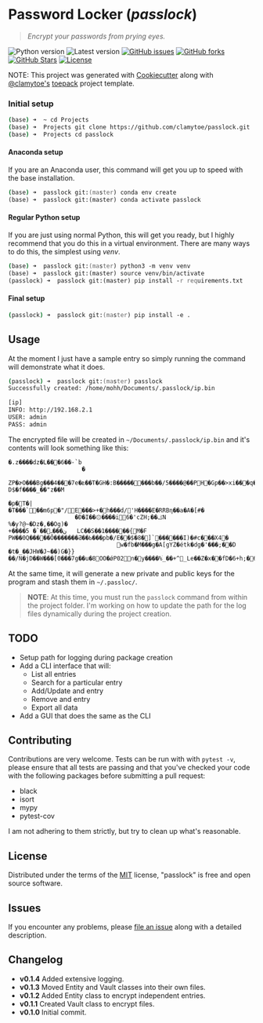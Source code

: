 # Password Locker (*passlock*)
> *Encrypt your passwords from prying eyes.*

![Python version][python-version]
![Latest version][latest-version]
[![GitHub issues][issues-image]][issues-url]
[![GitHub forks][fork-image]][fork-url]
[![GitHub Stars][stars-image]][stars-url]
[![License][license-image]][license-url]

NOTE: This project was generated with [Cookiecutter](https://github.com/audreyr/cookiecutter) along with [@clamytoe's](https://github.com/clamytoe) [toepack](https://github.com/clamytoe/toepack) project template.

### Initial setup
```zsh
(base) ➜  ~ cd Projects
(base) ➜  Projects git clone https://github.com/clamytoe/passlock.git
(base) ➜  Projects cd passlock
```

#### Anaconda setup
If you are an Anaconda user, this command will get you up to speed with the base installation.
```zsh
(base) ➜  passlock git:(master) conda env create
(base) ➜  passlock git:(master) conda activate passlock
```

#### Regular Python setup
If you are just using normal Python, this will get you ready, but I highly recommend that you do this in a virtual environment. There are many ways to do this, the simplest using *venv*.
```zsh
(base) ➜  passlock git:(master) python3 -m venv venv
(base) ➜  passlock git:(master) source venv/bin/activate
(passlock) ➜  passlock git:(master) pip install -r requirements.txt
```

#### Final setup
```zsh
(passlock) ➜  passlock git:(master) pip install -e .
```

## Usage
At the moment I just have a sample entry so simply running the command will demonstrate what it does. 

```zsh
(passlock) ➜  passlock git:(master) passlock
Successfully created: /home/mohh/Documents/.passlock/ip.bin

[ip]
INFO: http://192.168.2.1
USER: admin
PASS: admin
```

The encrypted file will be created in `~/Documents/.passlock/ip.bin` and it's contents will look something like this:

```text
�.z����dz�L���6��-`b
                     �
                      ZP�ɚO���Bg���4���7e�ܧ��T�GH�:B��������b��/5����@��PH�Gp��>xi���q��@�(pWb%��Ǜ�9UE���W���m����hN���� D$�f����_��"z��M
                                                                  �p�T�|
�T���`��m6p�"/E���>+�h���d/'H����E�RRBƞ��a�A�[#�
                   �Ɖ�I��۞����i6�'cZH;��ݢN
%�y?@~�Dz�,��Og)�
+����ن���ߺ��`�	5	LC��S��1������{M�F	PW��0Q�����Ǒ�������Ƌ��ߕ���pb�/E��$�8�]`������I)�#c���X4�
                               w�fb�M���g�A[gYZ�étk�dg�'���;��D	�t�_��JHW�J~��)G�}}��/N�jD��W���[0���7g��u�8OO�ǿP02n�y����%ׄ_��+^_Le��Z�x��fD�6+h;�6���2C����OXJl$�h���%  
```

At the same time, it will generate a new private and public keys for the program and stash them in `~/.passloc/`.

> **NOTE**: At this time, you must run the `passlock` command from within the project folder. I'm working on how to update the path for the log files dynamically during the project creation. 
## TODO
* Setup path for logging during package creation
* Add a CLI interface that will:
    * List all entries
    * Search for a particular entry
    * Add/Update and entry
    * Remove and entry
    * Export all data
* Add a GUI that does the same as the CLI

## Contributing
Contributions are very welcome. Tests can be run with with `pytest -v`, please ensure that all tests are passing and that you've checked your code with the following packages before submitting a pull request:
* black
* isort
* mypy
* pytest-cov

I am not adhering to them strictly, but try to clean up what's reasonable.

## License
Distributed under the terms of the [MIT](https://opensource.org/licenses/MIT) license, "passlock" is free and open source software.

## Issues
If you encounter any problems, please [file an issue](https://github.com/clamytoe/toepack/issues) along with a detailed description.

## Changelog
* **v0.1.4** Added extensive logging.
* **v0.1.3** Moved Entity and Vault classes into their own files.
* **v0.1.2** Added Entity class to encrypt independent entries.
* **v0.1.1** Created Vault class to encrypt files.
* **v0.1.0** Initial commit.

[python-version]:https://img.shields.io/badge/python-3.8-brightgreen.svg
[latest-version]:https://img.shields.io/badge/version-0.1.0-blue.svg
[issues-image]:https://img.shields.io/github/issues/clamytoe/passlock.svg
[issues-url]:https://github.com/clamytoe/passlock/issues
[fork-image]:https://img.shields.io/github/forks/clamytoe/passlock.svg
[fork-url]:https://github.com/clamytoe/passlock/network
[stars-image]:https://img.shields.io/github/stars/clamytoe/passlock.svg
[stars-url]:https://github.com/clamytoe/passlock/stargazers
[license-image]:https://img.shields.io/github/license/clamytoe/passlock.svg
[license-url]:https://github.com/clamytoe/passlock/blob/master/LICENSE
